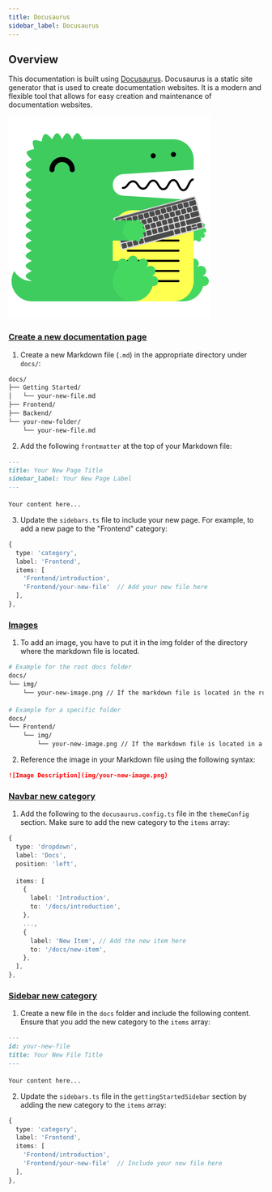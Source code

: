 ```yaml
---
title: Docusaurus
sidebar_label: Docusaurus
---
```


## Overview

This documentation is built using [Docusaurus](https://docusaurus.io/docs/). Docusaurus is a static site generator that is used to create documentation websites. It is a modern and flexible tool that allows for easy creation and maintenance of documentation websites.

![Docusaurus](img/docusaurus.svg)

### [Create a new documentation page](https://docusaurus.io/docs/create-doc)


1) Create a new Markdown file (`.md`) in the appropriate directory under `docs/`:

```bash
docs/
├── Getting Started/
│   └── your-new-file.md
├── Frontend/
├── Backend/
└── your-new-folder/
    └── your-new-file.md
```

2) Add the following `frontmatter` at the top of your Markdown file:

```markdown
---
title: Your New Page Title 
sidebar_label: Your New Page Label
---

Your content here...
```

3) Update the `sidebars.ts` file to include your new page. For example, to add a new page to the "Frontend" category:

```typescript
{
  type: 'category',
  label: 'Frontend',
  items: [
    'Frontend/introduction',
    'Frontend/your-new-file'  // Add your new file here
  ],
},
```

### [Images](https://docusaurus.io/docs/markdown-features#images)

1) To add an image, you have to put it in the img folder of the directory where the markdown file is located.

```bash
# Example for the root docs folder
docs/
└── img/
    └── your-new-image.png // If the markdown file is located in the root docs folder.

# Example for a specific folder
docs/
└── Frontend/
    └── img/
        └── your-new-image.png // If the markdown file is located in a specific folder.
```

2) Reference the image in your Markdown file using the following syntax:

```markdown
![Image Description](img/your-new-image.png)
```

### [Navbar new category](https://docusaurus.io/docs/docs-multi-instance#docs-navbar-items)


1) Add the following to the `docusaurus.config.ts` file in the `themeConfig` section. Make sure to add the new category to the `items` array:

```typescript
{
  type: 'dropdown',
  label: 'Docs',
  position: 'left',

  items: [
    {
      label: 'Introduction',
      to: '/docs/introduction',
    },
    ...,
    {
      label: 'New Item', // Add the new item here
      to: '/docs/new-item',
    },
  ],
},
```

### [Sidebar new category](https://docusaurus.io/docs/sidebar/items)

1) Create a new file in the `docs` folder and include the following content. Ensure that you add the new category to the `items` array:

```markdown
---
id: your-new-file
title: Your New File Title
---

Your content here...
```	

2) Update the `sidebars.ts` file in the `gettingStartedSidebar` section by adding the new category to the `items` array:

```typescript
{
  type: 'category',
  label: 'Frontend',
  items: [
    'Frontend/introduction',
    'Frontend/your-new-file'  // Include your new file here
  ],
},
```


